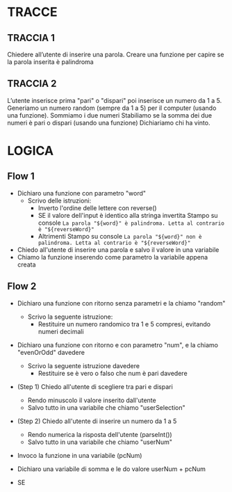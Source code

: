 # TRACCE

## TRACCIA 1
Chiedere all’utente di inserire una parola.
Creare una funzione per capire se la parola inserita è palindroma

## TRACCIA 2
L’utente inserisce prima "pari" o "dispari" poi inserisce un numero da 1 a 5. Generiamo un numero random (sempre da 1 a 5) per il computer (usando una funzione).
Sommiamo i due numeri
Stabiliamo se la somma dei due numeri è pari o dispari (usando una funzione)
Dichiariamo chi ha vinto.

# LOGICA

## Flow 1
- Dichiaro una funzione con parametro "word"
    - Scrivo delle istruzioni:
        - Inverto l'ordine delle lettere con reverse()
        - SE il valore dell'input è identico alla stringa invertita
            Stampo su console `La parola "${word}" è palindroma. Letta al contrario è "${reverseWord}"`
        - Altrimenti
            Stampo su console `La parola "${word}" non è palindroma. Letta al contrario è "${reverseWord}"`
- Chiedo all'utente di inserire una parola e salvo il valore in una variabile
- Chiamo la funzione inserendo come parametro la variabile appena creata

## Flow 2
- Dichiaro una funzione con ritorno senza parametri e la chiamo "random"
    - Scrivo la seguente istruzione:
        - Restituire un numero randomico tra 1 e 5 compresi, evitando numeri decimali

- Dichiaro una funzione con ritorno e con parametro "num", e la chiamo "evenOrOdd"          davedere
    - Scrivo la seguente istruzione                                                         davedere
        - Restituire se è vero o falso che num è pari                                       davedere

- (Step 1) Chiedo all'utente di scegliere tra pari e dispari
    - Rendo minuscolo il valore inserito dall'utente
    - Salvo tutto in una variabile che chiamo "userSelection"
- (Step 2) Chiedo all'utente di inserire un numero da 1 a 5
    - Rendo numerica la risposta dell'utente (parseInt())
    - Salvo tutto in una variabile che chiamo "userNum"
- Invoco la funzione in una variabile (pcNum)
- Dichiaro una variabile di somma e le do valore userNum + pcNum
- SE 